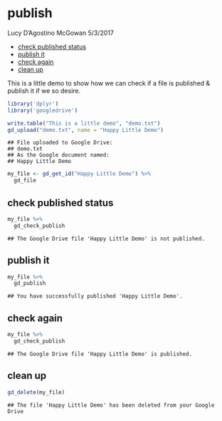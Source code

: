publish
================
Lucy D’Agostino McGowan
5/3/2017

-   [check published status](#check-published-status)
-   [publish it](#publish-it)
-   [check again](#check-again)
-   [clean up](#clean-up)

This is a little demo to show how we can check if a file is published & publish it if we so desire.

``` r
library('dplyr')
library('googledrive')
```

``` r
write.table("This is a little demo", "demo.txt")
gd_upload("demo.txt", name = "Happy Little Demo")
```

    ## File uploaded to Google Drive: 
    ## demo.txt 
    ## As the Google document named:
    ## Happy Little Demo

``` r
my_file <- gd_get_id("Happy Little Demo") %>%
  gd_file
```

check published status
----------------------

``` r
my_file %>%
  gd_check_publish
```

    ## The Google Drive file 'Happy Little Demo' is not published.

publish it
----------

``` r
my_file %>%
  gd_publish
```

    ## You have successfully published 'Happy Little Demo'.

check again
-----------

``` r
my_file %>%
  gd_check_publish
```

    ## The Google Drive file 'Happy Little Demo' is published.

clean up
--------

``` r
gd_delete(my_file)
```

    ## The file 'Happy Little Demo' has been deleted from your Google Drive
